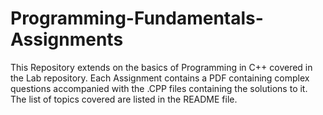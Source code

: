 # Programming-Fundamentals-Assignments
This Repository extends on the basics of Programming in C++ covered in the Lab repository. Each Assignment contains a PDF containing complex questions accompanied with the .CPP files containing the solutions to it. The list of topics covered are listed in the README file.
